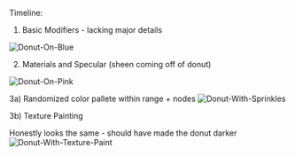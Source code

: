 Timeline:

1) Basic Modifiers - lacking major details

![Donut-On-Blue](https://user-images.githubusercontent.com/43918579/124218553-4a8fc480-daaf-11eb-9e75-a9df86459bef.png)

2) Materials and Specular (sheen coming off of donut)

![Donut-On-Pink](https://user-images.githubusercontent.com/43918579/124438747-71f3c500-dd2d-11eb-83b5-dda49869f8e7.png)

3a) Randomized color pallete within range + nodes
![Donut-With-Sprinkles](https://user-images.githubusercontent.com/43918579/124881608-68b06580-df84-11eb-8385-e916f5c1fd4a.png)


3b) Texture Painting 

Honestly looks the same - should have made the donut darker
![Donut-With-Texture-Paint](https://user-images.githubusercontent.com/43918579/125050710-13915400-e057-11eb-882f-b207e772a6bf.png)
